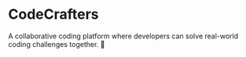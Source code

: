 # CodeCrafters
A collaborative coding platform where developers can solve real-world coding challenges together. 🚀
